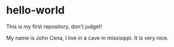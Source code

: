 # hello-world
This is my first repository, don't judge!!

My name is John Cena, I live in a cave in missisippi. It is very nice.


